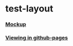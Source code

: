 # test-layout

### [Mockup](https://www.figma.com/file/rgIenOj7gWLP21Yi7UJZ0G/Welbex-(Copy)?node-id=0-1&t=t1BGN3TbaS6LOQcQ-0)
### [Viewing in github-pages](https://SergeyGramakov.github.io/test-layout/)
